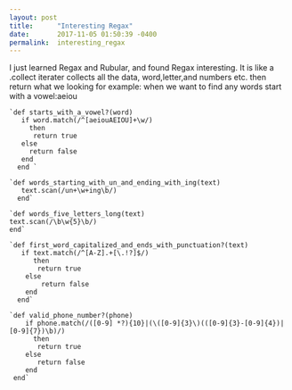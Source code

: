 ```yaml
---
layout: post
title:      "Interesting Regax"
date:       2017-11-05 01:50:39 -0400
permalink:  interesting_regax
---
```



I just learned Regax and Rubular, and found Regax interesting. It is like a .collect iterater collects all the data, word,letter,and numbers etc. then return what we looking for example: when we want to find any words start with a vowel:aeiou 

    `def starts_with_a_vowel?(word)
       if word.match(/^[aeiouAEIOU]+\w/)
         then
          return true
       else
         return false
       end
      end `

    `def words_starting_with_un_and_ending_with_ing(text)
       text.scan(/un+\w+ing\b/)
      end`

    `def words_five_letters_long(text)                     
    text.scan(/\b\w{5}\b/)
    end`

    `def first_word_capitalized_and_ends_with_punctuation?(text)
       if text.match(/^[A-Z].+[\.!?]$/)
          then
           return true
        else
            return false
        end
      end`

    `def valid_phone_number?(phone)
        if phone.match(/([0-9] *?){10}|(\([0-9]{3}\)(([0-9]{3}-[0-9]{4})|[0-9]{7})\b)/)
          then
           return true
        else
           return false
        end
     end`



